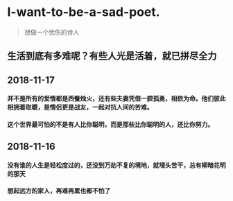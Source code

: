# I-want-to-be-a-sad-poet.
> 想做一个忧伤的诗人

## 生活到底有多难呢？有些人光是活着，就已拼尽全力

## 2018-11-17
#### 并不是所有的爱情都是西餐烛火，还有些夫妻凭借一腔孤勇，相依为命。他们彼此相拥着取暖，是情侣更是战友，一起对抗人间的苦难。
#### 这个世界最可怕的不是有人比你聪明，而是那些比你聪明的人，还比你努力。

## 2018-11-16
#### 没有谁的人生是轻松度过的，还没到万劫不复的境地，就埋头苦干，总有柳暗花明的那天
#### 想起远方的家人，再难再累也都不怕了
